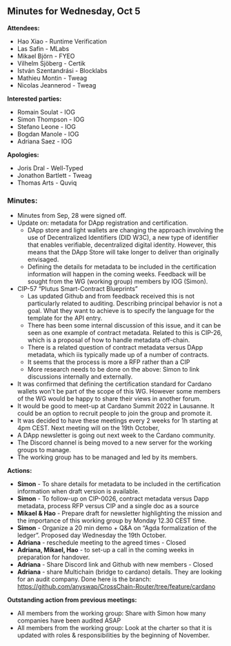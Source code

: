 ## Minutes for Wednesday, Oct 5

**Attendees:**

* Hao Xiao - Runtime Verification
* Las Safin - MLabs
* Mikael Björn - FYEO
* Vilhelm Sjöberg - Certik
* István Szentandrási - Blocklabs
* Mathieu Montin - Tweag
* Nicolas Jeannerod - Tweag

**Interested parties:**

* Romain Soulat - IOG
* Simon Thompson - IOG
* Stefano Leone - IOG
* Bogdan Manole - IOG
* Adriana Saez - IOG

**Apologies:**

* Joris Dral - Well-Typed
* Jonathon Bartlett - Tweag
* Thomas Arts - Quviq

### Minutes:

* Minutes from Sep, 28 were signed off.
* Update on: metadata for DApp registration and certification.
   * DApp store and light wallets are changing the approach involving the use of Decentralized Identifiers (DID W3C), a new type of identifier that enables verifiable, decentralized digital identity. However, this means that the DApp Store  will take longer to deliver than originally envisaged.
   * Defining the details for metadata to be included in the certification information will happen in the coming weeks. Feedback will be sought from the WG (working group) members by IOG (Simon).
* CIP-57 “Plutus Smart-Contract Blueprints”
   * Las updated Github and from feedback received this is not particularly related to auditing. Describing principal behavior is not a goal. What they want to achieve is to specify the language for the template for the API entry.
   * There has been some internal discussion of this issue, and it can be seen as one example of contract metadata.  Related to this is CIP-26, which is a proposal of  how to handle metadata off-chain.
   * There is a related question of contract metadata versus DApp metadata, which iis typically made up of a number of contracts.
   * It seems that the process is more a RFP rather than a CIP
   * More research needs to be done on the above: Simon to link discussions internally and externally.
* It was confirmed that defining the certification standard for Cardano wallets won't be part of the scope of this WG. However some members of the WG would be happy to share their views in another forum.
* It would be good to meet-up at Cardano Summit 2022 in Lausanne. It could be an option to recruit people to join the group and promote it.
* It was decided to have these meetings every 2 weeks for 1h starting at 4pm CEST. Next meeting will on the 19th October,
* A DApp newsletter is going out next week to the Cardano community.
* The Discord channel is being moved to a new server for the working groups to manage.
* The working group has to be managed and led by its members.

**Actions:**

* **Simon** - To share details for metadata to be included in the certification information when draft version is available.
* **Simon** - To  follow-up on CIP-0026, contract metadata versus Dapp metadata, process RFP versus CIP and a single doc as a source
* **Mikael & Hao** - Prepare draft for newsletter highlighting the mission and the importance of this working group by Monday 12.30 CEST time.
* **Simon** - Organize a 20 min demo + Q&A on “Agda formalization of the ledger”. Proposed day Wednesday the 19th October.
* **Adriana** - reschedule meeting to the agreed times - Closed
* **Adriana, Mikael, Hao** - to set-up a call in the coming weeks in preparation for handover.
* **Adriana** - Share Discord link and Github with new members - Closed
* **Adriana** - share Multichain (bridge to cardano) details. They are looking for an audit company. Done
here is the branch:
https://github.com/anyswap/CrossChain-Router/tree/feature/cardano

**Outstanding action from previous meetings:**

* All members from the working group: Share with Simon how many companies have been audited ASAP
* All members from the working group: Look at the charter so that it is updated with roles & responsibilities by the beginning of November.
